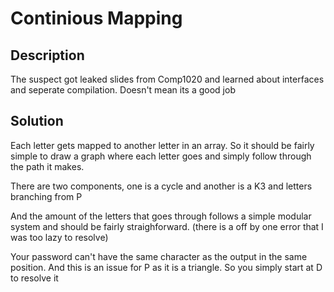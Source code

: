 # Continious Mapping

## Description

The suspect got leaked slides from Comp1020 and learned about interfaces and seperate compilation. Doesn't mean its a good job

## Solution

Each letter gets mapped to another letter in an array. So it should be fairly simple to draw a graph where each letter goes and simply follow through the path it makes. 

There are two components, one is a cycle and another is a K3 and letters branching from P 

And the amount of the letters that goes through follows a simple modular system and should be fairly straighforward. (there is a off by one error that I was too lazy to resolve)

Your password can't have the same character as the output in the same position. And this is an issue for P as it is a triangle. So you simply start at D to resolve it
